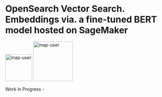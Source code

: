 # OpenSearch Vector Search. Embeddings via. a fine-tuned BERT model hosted on SageMaker

<img width="85" alt="map-user" src="https://img.shields.io/badge/views-062-green"> <img width="125" alt="map-user" src="https://img.shields.io/badge/unique visits-007-green">

Work in Progress -
